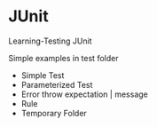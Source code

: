 # JUnit
Learning-Testing JUnit

Simple examples in test folder

<ul>
	<li>Simple Test</li>
	<li>Parameterized Test</li>
	<li>Error throw expectation | message</li>
	<li>Rule</li>
	<li>Temporary Folder</li>	
</ul>